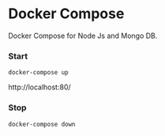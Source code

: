 # Docker Compose

Docker Compose for Node Js and Mongo DB.

### Start

```shell
docker-compose up
```

http://localhost:80/


### Stop

```shell
docker-compose down
```

